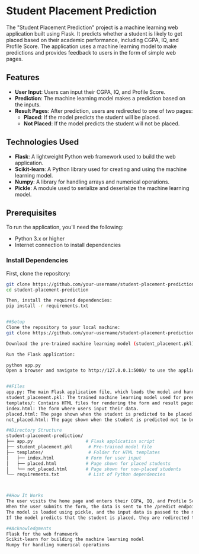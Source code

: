 # Student Placement Prediction

The "Student Placement Prediction" project is a machine learning web application built using Flask. It predicts whether a student is likely to get placed based on their academic performance, including CGPA, IQ, and Profile Score. The application uses a machine learning model to make predictions and provides feedback to users in the form of simple web pages.

## Features

- **User Input**: Users can input their CGPA, IQ, and Profile Score.
- **Prediction**: The machine learning model makes a prediction based on the inputs.
- **Result Pages**: After prediction, users are redirected to one of two pages:
  - **Placed**: If the model predicts the student will be placed.
  - **Not Placed**: If the model predicts the student will not be placed.
  
## Technologies Used

- **Flask**: A lightweight Python web framework used to build the web application.
- **Scikit-learn**: A Python library used for creating and using the machine learning model.
- **Numpy**: A library for handling arrays and numerical operations.
- **Pickle**: A module used to serialize and deserialize the machine learning model.

## Prerequisites

To run the application, you'll need the following:

- Python 3.x or higher
- Internet connection to install dependencies

### Install Dependencies

First, clone the repository:

```bash
git clone https://github.com/your-username/student-placement-prediction.git
cd student-placement-prediction

Then, install the required dependencies:
pip install -r requirements.txt


##Setup
Clone the repository to your local machine:
git clone https://github.com/your-username/student-placement-prediction.git

Download the pre-trained machine learning model (student_placement.pkl) and save it in the project directory, alongside app.py.

Run the Flask application:

python app.py
Open a browser and navigate to http://127.0.0.1:5000/ to use the application.


##Files
app.py: The main Flask application file, which loads the model and handles the user requests.
student_placement.pkl: The trained machine learning model used for predictions.
templates/: Contains HTML files for rendering the form and result pages.
index.html: The form where users input their data.
placed.html: The page shown when the student is predicted to be placed.
not_placed.html: The page shown when the student is predicted not to be placed.

##Directory Structure
student-placement-prediction/
├── app.py                    # Flask application script
├── student_placement.pkl      # Pre-trained model file
├── templates/                 # Folder for HTML templates
│   ├── index.html            # Form for user input
│   ├── placed.html           # Page shown for placed students
│   └── not_placed.html       # Page shown for non-placed students
└── requirements.txt           # List of Python dependencies



##How It Works
The user visits the home page and enters their CGPA, IQ, and Profile Score.
When the user submits the form, the data is sent to the /predict endpoint via a POST request.
The model is loaded using pickle, and the input data is passed to the model for prediction.
If the model predicts that the student is placed, they are redirected to the placed.html page. Otherwise, they are redirected to the not_placed.html page.

##Acknowledgments
Flask for the web framework
Scikit-learn for building the machine learning model
Numpy for handling numerical operations
